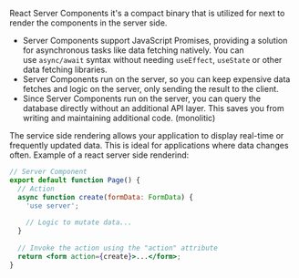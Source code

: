 React Server Components it's a compact binary that is utilized for next to render the components in the server side. 
- Server Components support JavaScript Promises, providing a solution for asynchronous tasks like data fetching natively. You can use `async/await` syntax without needing `useEffect`, `useState` or other data fetching libraries.
- Server Components run on the server, so you can keep expensive data fetches and logic on the server, only sending the result to the client.
- Since Server Components run on the server, you can query the database directly without an additional API layer. This saves you from writing and maintaining additional code. (monolitic)

The service side rendering allows your application to display real-time or frequently updated data. This is ideal for applications where data changes often.
Example of a react server side renderind:
```jsx
// Server Component
export default function Page() {
  // Action
  async function create(formData: FormData) {
    'use server';
 
    // Logic to mutate data...
  }
 
  // Invoke the action using the "action" attribute
  return <form action={create}>...</form>;
}
```